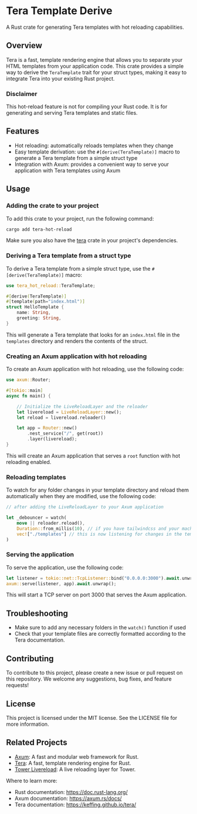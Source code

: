 # Tera Template Derive

A Rust crate for generating Tera templates with hot reloading capabilities.

## Overview

Tera is a fast, template rendering engine that allows you to separate your HTML templates from your application code. This crate provides a simple way to derive the `TeraTemplate` trait for your struct types, making it easy to integrate Tera into your existing Rust project. 

### Disclaimer

This hot-reload feature is not for compiling your Rust code. It is for generating and serving Tera templates and static files.

## Features

*   Hot reloading: automatically reloads templates when they change
*   Easy template derivation: use the `#[derive(TeraTemplate)]` macro to generate a Tera template from a simple struct type
*   Integration with Axum: provides a convenient way to serve your application with Tera templates using Axum

## Usage

### Adding the crate to your project

To add this crate to your project, run the following command:

```bash
cargo add tera-hot-reload
```

Make sure you also have the [tera](https://keats.github.io/tera/docs/) crate in your project's dependencies.

### Deriving a Tera template from a struct type

To derive a Tera template from a simple struct type, use the `#[derive(TeraTemplate)]` macro:

```rust
use tera_hot_reload::TeraTemplate;

#[derive(TeraTemplate)]
#[template(path="index.html")]
struct HelloTemplate {
    name: String,
    greeting: String,
}
```

This will generate a Tera template that looks for an `index.html` file in the `templates` directory and renders the contents of the struct.

### Creating an Axum application with hot reloading

To create an Axum application with hot reloading, use the following code:

```rust
use axum::Router;

#[tokio::main]
async fn main() {

    // Initialize the LiveReloadLayer and the reloader
    let livereload = LiveReloadLayer::new();
    let reload = livereload.reloader()

    let app = Router::new()
        .nest_service("/", get(root))
        .layer(livereload);
}
```

This will create an Axum application that serves a `root` function with hot reloading enabled.

### Reloading templates

To watch for any folder changes in your template directory and reload them automatically when they are modified, use the following code:

```rust
// after adding the LiveReloadLayer to your Axum application

let _debouncer = watch(
    move || reloader.reload(),
    Duration::from_millis(10), // if you have tailwindcss and your machine is slow, you can increase this value
    vec!["./templates"] // this is now listening for changes in the templates folder add any other folders you want to watch this can be your folder that holds your JS files or CSS or whatever you are serving in your app
)
```

### Serving the application

To serve the application, use the following code:

```rust
let listener = tokio::net::TcpListener::bind("0.0.0.0:3000").await.unwrap();
axum::serve(listener, app).await.unwrap();
```

This will start a TCP server on port 3000 that serves the Axum application.

## Troubleshooting

*   Make sure to add any necessary folders in the `watch()` function if used
*   Check that your template files are correctly formatted according to the Tera documentation.

## Contributing

To contribute to this project, please create a new issue or pull request on this repository. We welcome any suggestions, bug fixes, and feature requests!

## License

This project is licensed under the MIT license. See the LICENSE file for more information.

## Related Projects

*   [Axum](https://axum.rs/): A fast and modular web framework for Rust.
*   [Tera](https://github.com/keffing/tera): A fast, template rendering engine for Rust.
*   [Tower Livereload](https://github.com/tower-livereload/livereload): A live reloading layer for Tower.

Where to learn more:

*   Rust documentation: <https://doc.rust-lang.org/>
*   Axum documentation: <https://axum.rs/docs/>
*   Tera documentation: <https://keffing.github.io/tera/>